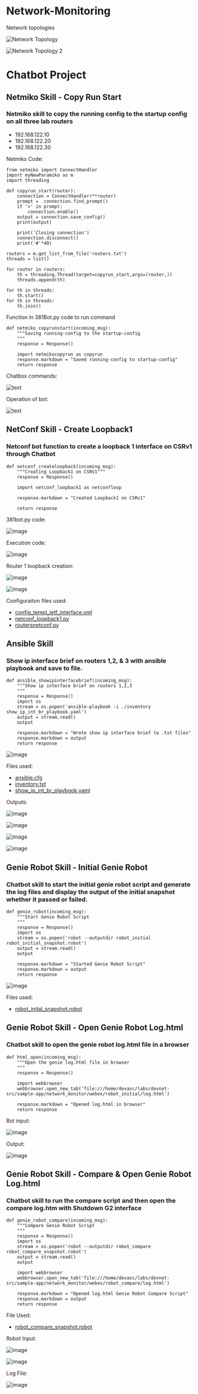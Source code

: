 # **Network-Monitoring**

Network topologies

![Network Topology](/images/381.PNG)

![Network Topology 2](/images/3812.PNG)

# Chatbot Project

## Netmiko Skill - Copy Run Start

### Netmiko skill to copy the running config to the startup config on all three lab routers

- 192.168.122.10
- 192.168.122.20
- 192.168.122.30

Netmiko Code:
```
from netmiko import ConnectHandler
import myNewParamiko as m
import threading

def copyrun_start(router):
    connection = ConnectHandler(**router)
    prompt =  connection.find_prompt()
    if '>' in prompt:
        connection.enable()
    output = connection.save_config()
    print(output)

    print('Closing connection')
    connection.disconnect()
    print('#'*40)

routers = m.get_list_from_file('routers.txt')
threads = list()

for router in routers:
    th = threading.Thread(target=copyrun_start,args=(router,))
    threads.append(th)
   
for th in threads:
    th.start()
for th in threads:
    th.join()
```
Function in 381Bot.py code to run command
```
def netmiko_copyrunstart(incoming_msg):
    """Saving running-config to the startup-config
    """
    response = Response()

    import netmikocopyrun as copyrun
    response.markdown = "Saved running-config to startup-config"
    return response

```
Chatbox commands:

![text](/images/copyrunstart.png)

Operation of bot:

![text](/images/copyrunstart2.png)

## NetConf Skill - Create Loopback1 

### Netconf bot function to create a loopback 1 interface on CSRv1 through Chatbot

```
def netconf_createloopback(incoming_msg):
    """Creating Loopback1 on CSRV1"""
    response = Response()

    import netconf_loopback1 as netconfloop

    response.markdown = "Created Loopback1 on CSRv1"

    return response
```
381bot.py code:

![image](https://user-images.githubusercontent.com/95718746/145130981-74ee17c1-744f-40a4-803b-5bbd84b1fe94.png)

Execution code:

![image](https://user-images.githubusercontent.com/95718746/145131013-9cff7f49-8dc7-4448-998f-9a30ab54cf76.png)

Router 1 loopback creation:

![image](https://user-images.githubusercontent.com/95718746/145131026-0206697c-115d-42cd-8b21-833b03098c01.png)

![image](https://user-images.githubusercontent.com/95718746/145131032-59adda1e-8fed-4df3-9406-4cfdd3a4a2e9.png)

Configuraiton files used:

- [config_templ_ietf_interface.xml](https://github.com/cjschulz1/Network-Monitoring/blob/9336d3df75f46b7cec303703eaa9dadb6564a465/config_templ_ietf_interface.xml)
- [netconf_loopback1.py](https://github.com/cjschulz1/Network-Monitoring/blob/9336d3df75f46b7cec303703eaa9dadb6564a465/netconf_loopback1.py)
- [routersnetconf.py](https://github.com/cjschulz1/Network-Monitoring/blob/9336d3df75f46b7cec303703eaa9dadb6564a465/routersnetconf.py)

## Ansible Skill
### Show ip interface brief on routers 1,2, & 3 with ansible playbook and save to file.

```
def ansible_showipinterfacebrief(incoming_msg):
    """Show ip interface brief on routers 1,2,3
    """
    response = Response()
    import os
    stream = os.popen('ansible-playbook -i ./inventory show_ip_int_br_playbook.yaml')
    output = stream.read()
    output

    response.markdown = "Wrote show ip interface brief to .txt files"
    response.markdown = output
    return response
```

![image](https://user-images.githubusercontent.com/95718746/145132337-4e9c07f7-95bf-4892-8d5b-6d3b3992a530.png)


Files used:
- [ansible.cfg](https://github.com/cjschulz1/Network-Monitoring/blob/d77f98efa4075aea0fd02ef10935268fa396d9c2/ansible.cfg)
- [inventory.txt](https://github.com/cjschulz1/Network-Monitoring/blob/78dc2d52bcbac222bceda248cdadf2c39385f133/inventory)
- [show_ip_int_br_playbook.yaml](https://github.com/cjschulz1/Network-Monitoring/blob/9d28dd9bc17e69f059d02d18ef82a4822f5009ae/show_ip_int_br_playbook.yaml)

Outputs:

![image](https://user-images.githubusercontent.com/95718746/145132134-cc81af74-e1bc-4fb5-8475-5c3451ad4c82.png)

![image](https://user-images.githubusercontent.com/95718746/145132152-be9199fd-657f-4343-8afb-4fa5ca4f9272.png)

![image](https://user-images.githubusercontent.com/95718746/145132165-cf6c3986-d696-4472-9e2d-4487fa0d4212.png)

![image](https://user-images.githubusercontent.com/95718746/145132175-7d4d1b3a-2593-4a9c-8416-2f47bb493e2e.png)

## Genie Robot Skill - Initial Genie Robot

### Chatbot skill to start the initial genie robot script and generate the log files and display the output of the initial snapshot whether it passed or failed. 

```
def genie_robot(incoming_msg):
    """Start Genie Robot Script
    """
    response = Response()
    import os
    stream = os.popen('robot --outputdir robot_initial robot_initial_snapshot.robot')
    output = stream.read()
    output

    response.markdown = "Started Genie Robot Script"
    response.markdown = output
    return response
```


![image](https://user-images.githubusercontent.com/95718746/145132394-917f2f66-de4f-4eb4-ab6b-75587ab41f02.png)


Files used:
- [robot_inital_snapshot.robot](https://github.com/cjschulz1/Network-Monitoring/blob/360c9d75e501bcc0dd966753e4d394a3179c14c3/robot_initial_snapshot.robot)


## Genie Robot Skill - Open Genie Robot Log.html
### Chatbot skill to open the genie robot log.html file in a browser

```
def html_open(incoming_msg):
    """Open the genie log.html file in browser
    """
    response = Response()
    
    import webbrowser
    webbrowser.open_new_tab('file:///home/devasc/labs/devnet-src/sample-app/network_monitor/webex/robot_initial/log.html')

    response.markdown = "Opened log.html in browser"
    return response
```
Bot input:

![image](https://user-images.githubusercontent.com/95718746/145132826-3fd1afd9-cfdd-4bf6-81f3-2e4f7d2d9b9f.png)

Output:

![image](https://user-images.githubusercontent.com/95718746/145132840-84392911-58cd-4794-913c-99e7960e170d.png)


## Genie Robot Skill - Compare & Open Genie Robot Log.html
### Chatbot skill to run the compare script and then open the compare log.htm with Shutdown G2 interface

```
def genie_robot_compare(incoming_msg):
    """Compare Genie Robot Script
    """
    response = Response()
    import os
    stream = os.popen('robot --outputdir robot_compare robot_compare_snapshot.robot')
    output = stream.read()
    output

    import webbrowser
    webbrowser.open_new_tab('file:///home/devasc/labs/devnet-src/sample-app/network_monitor/webex/robot_compare/log.html')

    response.markdown = "Opened log.html Genie Robot Compare Script"
    response.markdown = output
    return response
```

File Used:
- [robot_compare_snapshot.robot](https://github.com/cjschulz1/Network-Monitoring/blob/0a0cdc277cc5c05848654718eec7e288cc3a45d9/robot_compare_snapshot.robot)


Robot Input:

![image](https://user-images.githubusercontent.com/95718746/145133283-55fad78c-454e-4671-82b3-4f1c9263af40.png)

![image](https://user-images.githubusercontent.com/95718746/145133302-9415fe31-f775-4e4c-ab39-87b9afe975db.png)

Log File:

![image](https://user-images.githubusercontent.com/95718746/145133325-a150dae3-3c17-44a8-b0b0-7ee43f8dc9e2.png)












